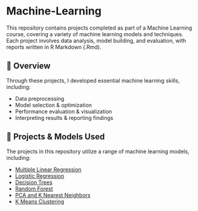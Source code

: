 # Machine-Learning

This repository contains projects completed as part of a Machine Learning course, covering a variety of machine learning models and techniques. Each project involves data analysis, model building, and evaluation, with reports written in R Markdown (.Rmd).

## 📌 Overview
Through these projects, I developed essential machine learning skills, including:
- Data preprocessing 
- Model selection & optimization
- Performance evaluation & visualization
- Interpreting results & reporting findings

## 📂 Projects & Models Used
The projects in this repository utilize a range of machine learning models, including:
- [Multiple Linear Regression](https://github.com/pweave5/Machine-Learning/tree/main/Concrete-Compressive-Strength-MLR)
- [Logistic Regression](https://github.com/pweave5/Machine-Learning/tree/main/Heart-Disease-Logistic-Regression)
- [Decision Trees](https://github.com/pweave5/Machine-Learning/tree/main/Spam-Detection-Decision-Tree)
- [Random Forest](https://github.com/pweave5/Machine-Learning/tree/main/Spam-Detection-Random-Forest)
- [PCA and K Nearest Neighbors](https://github.com/pweave5/Machine-Learning/tree/main/Beans-PCA)
- [K Means Clustering]()

